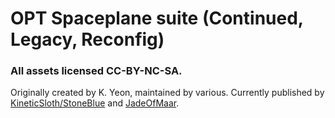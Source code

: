 # OPT Spaceplane suite (Continued, Legacy, Reconfig)
### All assets licensed CC-BY-NC-SA.
Originally created by K. Yeon, maintained by various. Currently published by [KineticSloth/StoneBlue](https://github.com/StoneBlue/) and [JadeOfMaar](https://github.com/JadeOfMaar/). 